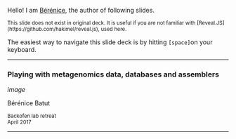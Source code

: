 Hello! I am [Bérénice](http://bebatut.fr/), the author of following slides.

<small>
This slide does not exist in original deck. It is useful if you are not familiar with [Reveal.JS](https://github.com/hakimel/reveal.js), used here.
</small>

The easiest way to navigate this slide deck is by hitting `[space]`on your keyboard.

---

### Playing with metagenomics data, databases and assemblers


*image*

Bérénice Batut

<small>
Backofen lab retreat <br>April 2017
</small>

---